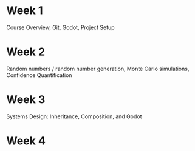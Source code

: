 # Week 1
Course Overview, Git, Godot, Project Setup

# Week 2
Random numbers / random number generation, Monte Carlo simulations, Confidence Quantification

# Week 3
Systems Design: Inheritance, Composition, and Godot

# Week 4

